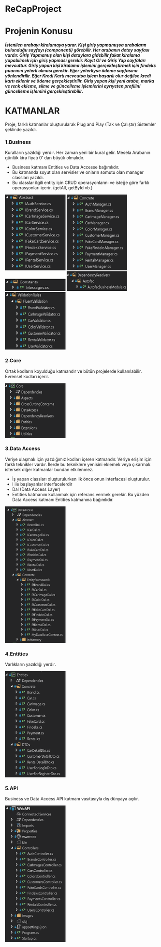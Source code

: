 # ReCapProject
# Projenin Konusu 
<h5>İstenilen arabayı kiralamaya yarar. 
    Kişi giriş yapmamışsa arabaların bulunduğu sayfayı (componenti) görebilir. Her arabanın detay sayfası vardır. Giriş Yapmamış olan kişi detaylara gidebilir fakat kiralama yapabilmek için giriş yapması gerekir. Kayıt Ol ve Giriş Yap sayfaları mevcuttur. Giriş yapan kişi kiralama işlemini gerçekleştirmek için findeks puanının yeterli olması gerekir. Eğer yeterliyse ödeme sayfasına yönlendirilir. Eğer Kredi Kartı mevcutsa işlem başarılı olur değilse kredi kartı eklenir ve ödeme gerçekleştirilir. Giriş yapan kişi yeni araba, marka ve renk ekleme, silme ve güncelleme işlemlerini ayrıyeten profilini güncelleme işlemini gerçekleştirebilir.</h5>
    
# KATMANLAR
<p>Proje, farklı katmanlar oluşturularak Plug and Play (Tak ve Çalıştır) Sistemler şeklinde yazıldı.
<h3>1.Business</h3>
<p>Kuralların yazıldığı yerdir. Her zaman yeni bir kural gelir. Mesela Arabanın günlük kira fiyatı 0' dan büyük olmalıdır.</p>
<ul style="list-style-type:disc">
 <li>Business katmanı Entities ve Data Accesse bağımlıdır.</li>
 <li>Bu katmanda soyut olan servisler ve onların somutu olan manager classları yazıldı. </li>
 <li>Bu classlar ilgili entity için CRUD operasyonlarını ve isteğe göre farklı operasyonları içerir. (getAll, getById vb.)</li>
</ul>
<img src="https://github.com/feyzanursaka/ReCapProject/blob/master/projectImages/1.PNG" width="200" height="250">
<img src="https://github.com/feyzanursaka/ReCapProject/blob/master/projectImages/2.PNG" width="200" height="250">
<img src="https://github.com/feyzanursaka/ReCapProject/blob/master/projectImages/3.PNG" width="200" height="40">
<img src="https://github.com/feyzanursaka/ReCapProject/blob/master/projectImages/4.PNG" width="200" height="65">
<img src="https://github.com/feyzanursaka/ReCapProject/blob/master/projectImages/5.PNG" width="200" height="190">
<h3>2.Core</h3>
<p>Ortak kodların koyulduğu katmandır ve bütün projelerde kullanılabilir. Evrensel kodları içerir.</p>
<img src="https://github.com/feyzanursaka/ReCapProject/blob/master/projectImages/6.PNG" width="200" height="180">
<h3>3.Data Access</h3>
<p>Veriye ulaşmak için yazdığımız kodları içeren katmandır. Veriye erişim için farklı teknikler vardır. İlerde bu tekniklere yenisini eklemek veya çıkarmak istersek diğer katmanlar bundan etkilenmez.</p>
<ul style="list-style-type:disc">
 <li>İş yapan classları oluşturulurken ilk önce onun interfacesi oluşturulur.</li>
 <li>I ile başlayanlar interfacelerdir</li>
 <li>Dal (Data Access Layer)</li>
 <li>Entities katmanını kullanmak için referans vermek gerekir. Bu yüzden Data Access katmanı Entities katmanına bağımlıdır.</li>
</ul>
<img src="https://github.com/feyzanursaka/ReCapProject/blob/master/projectImages/7.PNG" width="200" height="450">
<h3>4.Entities</h3>
<p>Varlıkların yazıldığı yerdir.</p>
<img src="https://github.com/feyzanursaka/ReCapProject/blob/master/projectImages/8.PNG" width="200" height="350">
<h3>5.API</h3>
<p>Business ve Data Access API katmanı vasıtasıyla dış dünyaya açılır.</p>
<img src="https://github.com/feyzanursaka/ReCapProject/blob/master/projectImages/9.PNG" width="200" height="450">
